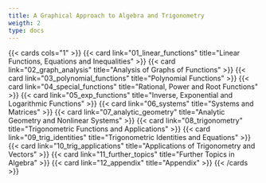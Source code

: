 ```yaml
---
title: A Graphical Approach to Algebra and Trigonometry
weigth: 2
type: docs
---
```


{{< cards cols="1" >}}
{{< card link="01_linear_functions" title="Linear Functions, Equations and Inequalities" >}}
{{< card link="02_graph_analysis" title="Analysis of Graphs of Functions" >}}
{{< card link="03_polynomial_functions" title="Polynomial Functions" >}}
{{< card link="04_special_functions" title="Rational, Power and Root Functions" >}}
{{< card link="05_exp_functions" title="Inverse, Exponential and Logarithmic Functions" >}}
{{< card link="06_systems" title="Systems and Matrices" >}}
{{< card link="07_analytic_geometry" title="Analytic Geometry and Nonlinear Systems" >}}
{{< card link="08_trigonometry" title="Trigonometric Functions and Applications" >}}
{{< card link="09_trig_identities" title="Trigonometric Identities and Equations" >}}
{{< card link="10_trig_applications" title="Applications of Trigonometry and Vectors" >}}
{{< card link="11_further_topics" title="Further Topics in Algebra" >}}
{{< card link="12_appendix" title="Appendix" >}}
{{< /cards >}}
